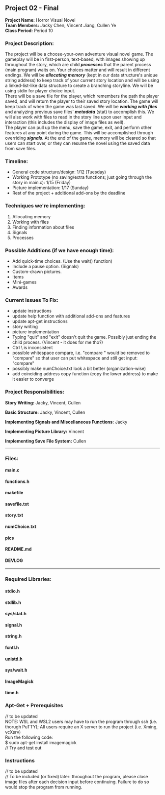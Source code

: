 ## Project 02 - Final
**Project Name:** Horror Visual Novel\
**Team Members:** Jacky Chen, Vincent Jiang, Cullen Ye\
**Class Period:** Period 10

### Project Description:
The project will be a choose-your-own adventure visual novel game. The gameplay will be in first-person, text-based, with images showing up throughout the story, which are child **_processes_** that the parent process (main program) waits on. Your choices matter and will result in different endings. We will be **_allocating memory_** (kept in our data structure's unique string address) to keep track of your current story location and will be using a linked-list-like data structure to create a branching storyline. We will be using stdin for player choice input.\
There will be a save file for the player, which remembers the path the player saved, and will return the player to their saved story location. The game will keep track of when the game was last saved. We will be **_working with files_** and analyzing previous save files' **_metadata_** (stat) to accomplish this. We will also work with files to read in the story line upon user input and interaction (this includes the display of image files as well).\
The player can pull up the menu, save the game, exit, and perform other features at any point during the game. This will be accomplished through overriding **_signals_**. At the end of the game, memory will be cleared so that users can start over, or they can resume the novel using the saved data from save files.

### Timeline:
- General code structure/design: 1/12 (Tuesday)
- Working Prototype (no saving/extra functions; just going through the story in main.c): 1/15 (Friday)
- Picture implementation: 1/17 (Sunday)
- Rest of the project + additional add-ons by the deadline

### Techniques we're implementing:
1) Allocating memory
2) Working with files
3) Finding information about files
4) Signals
5) Processes

### Possible Additions (if we have enough time):
- Add quick-time choices. (Use the wait() function)
- Include a pause option. (Signals)
- Custom-drawn pictures.
- Items
- Mini-games
- Awards

### Current Issues To Fix:
- update instructions
- update help function with additional add-ons and features
- update apt-get instructions
- story writing
- picture implementation
- Typing "quit" and "exit" doesn't quit the game. Possibly just ending the child process. (Vincent - it does for me tho?)
- Ctrl \ is inconsistent
- possible whitespace compare, i.e. "compare  " would be removed to "compare" so that user can put whitespace and still get input: "compare"
- possibly make numChoice.txt look a bit better (organization-wise)
- add coinciding address copy function (copy the lower address) to make it easier to converge

### Project Responsibilities:
**Story Writing:** Jacky, Vincent, Cullen

**Basic Structure:** Jacky, Vincent, Cullen

**Implementing Signals and Miscellaneous Functions:** Jacky

**Implementing Picture Library:** Vincent

**Implementing Save File System:** Cullen

---

### Files:
#### main.c
#### functions.h
#### makefile
#### savefile.txt
#### story.txt
#### numChoice.txt
#### pics
#### README.md
#### DEVLOG
---

### Required Libraries:
#### stdio.h
#### stdlib.h 
#### sys/stat.h
#### signal.h
#### string.h
#### fcntl.h
#### unistd.h
#### sys/wait.h
#### ImageMagick
#### time.h

### Apt-Get + Prerequisites
// to be updated\
NOTE: WSL and WSL2 users may have to run the program through ssh (i.e. thorugh PuTTY); All users require an X server to run the project (i.e. Xming, vcXsrv)\
Run the following code:\
$ sudo apt-get install imagemagick\
// Try and test out 

### Instructions 
// to be updated\
// To be included (or fixed) later: throughout the program, please close image files after each decision input before continuing. Failure to do so would stop the program from running. 
